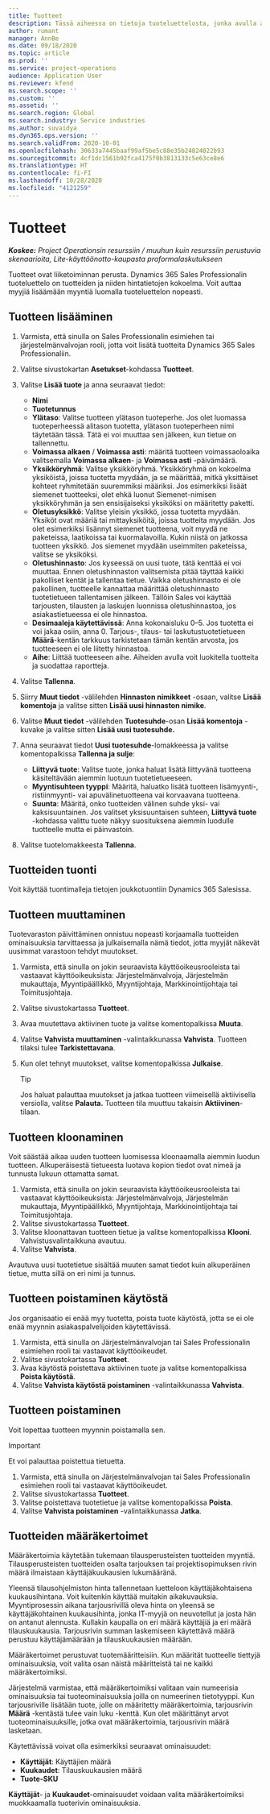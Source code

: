 ```yaml
---
title: Tuotteet
description: Tässä aiheessa on tietoja tuoteluettelosta, jonka avulla annetaan tietoja asiakkaille organisaation tuotteista ja hinnoittelusta.
author: rumant
manager: AnnBe
ms.date: 09/18/2020
ms.topic: article
ms.prod: ''
ms.service: project-operations
audience: Application User
ms.reviewer: kfend
ms.search.scope: ''
ms.custom: ''
ms.assetid: ''
ms.search.region: Global
ms.search.industry: Service industries
ms.author: suvaidya
ms.dyn365.ops.version: ''
ms.search.validFrom: 2020-10-01
ms.openlocfilehash: 30633a7445baaf99af5be5c88e35b24824022b93
ms.sourcegitcommit: 4cf1dc1561b92fca4175f0b3813133c5e63ce8e6
ms.translationtype: HT
ms.contentlocale: fi-FI
ms.lasthandoff: 10/28/2020
ms.locfileid: "4121259"
---
```

# <a name="products"></a>Tuotteet

_**Koskee:** Project Operationsin resurssiin / muuhun kuin resurssiin perustuvia skenaarioita, Lite-käyttöönotto-kaupasta proformalaskutukseen_

Tuotteet ovat liiketoiminnan perusta. Dynamics 365 Sales Professionalin tuoteluettelo on tuotteiden ja niiden hintatietojen kokoelma. Voit auttaa myyjiä lisäämään myyntiä luomalla tuoteluettelon nopeasti.

## <a name="add-a-product"></a>Tuotteen lisääminen

1.  Varmista, että sinulla on Sales Professionalin esimiehen tai järjestelmänvalvojan rooli, jotta voit lisätä tuotteita Dynamics 365 Sales Professionaliin.
2.  Valitse sivustokartan **Asetukset**-kohdassa **Tuotteet**.
3.  Valitse **Lisää tuote** ja anna seuraavat tiedot:

    -  **Nimi**
    -  **Tuotetunnus**
    -  **Ylätaso**: Valitse tuotteen ylätason tuoteperhe. Jos olet luomassa tuoteperheessä alitason tuotetta, ylätason tuoteperheen nimi täytetään tässä. Tätä ei voi muuttaa sen jälkeen, kun tietue on tallennettu.
    -  **Voimassa alkaen** / **Voimassa asti**: määritä tuotteen voimassaoloaika valitsemalla **Voimassa alkaen**- ja **Voimassa asti** -päivämäärä.
    -  **Yksikköryhmä**: Valitse yksikköryhmä. Yksikköryhmä on kokoelma yksiköistä, joissa tuotetta myydään, ja se määrittää, mitkä yksittäiset kohteet ryhmitetään suuremmiksi määriksi. Jos esimerkiksi lisäät siemenet tuotteeksi, olet ehkä luonut Siemenet-nimisen yksikköryhmän ja sen ensisijaiseksi yksiköksi on määritetty paketti.
    -  **Oletusyksikkö**: Valitse yleisin yksikkö, jossa tuotetta myydään. Yksiköt ovat määriä tai mittayksiköitä, joissa tuotteita myydään. Jos olet esimerkiksi lisännyt siemenet tuotteena, voit myydä ne paketeissa, laatikoissa tai kuormalavoilla. Kukin niistä on jatkossa tuotteen yksikkö. Jos siemenet myydään useimmiten paketeissa, valitse se yksiköksi.
    -  **Oletushinnasto**: Jos kyseessä on uusi tuote, tätä kenttää ei voi muuttaa. Ennen oletushinnaston valitsemista pitää täyttää kaikki pakolliset kentät ja tallentaa tietue. Vaikka oletushinnasto ei ole pakollinen, tuotteelle kannattaa määrittää oletushinnasto tuotetietueen tallentamisen jälkeen. Tällöin Sales voi käyttää tarjousten, tilausten ja laskujen luonnissa oletushinnastoa, jos asiakastietueessa ei ole hinnastoa.
    -  **Desimaaleja käytettävissä**: Anna kokonaisluku 0–5. Jos tuotetta ei voi jakaa osiin, anna 0. Tarjous-, tilaus- tai laskutustuotetietueen **Määrä**-kentän tarkkuus tarkistetaan tämän kentän arvosta, jos tuotteeseen ei ole liitetty hinnastoa.
    -  **Aihe**: Liittää tuotteeseen aihe. Aiheiden avulla voit luokitella tuotteita ja suodattaa raportteja.

4.  Valitse **Tallenna**.
5.  Siirry **Muut tiedot** -välilehden **Hinnaston nimikkeet** -osaan, valitse **Lisää komentoja** ja valitse sitten **Lisää uusi hinnaston nimike**.
7.  Valitse **Muut tiedot** -välilehden **Tuotesuhde**-osan **Lisää komentoja** -kuvake ja valitse sitten **Lisää uusi tuotesuhde.**
8.  Anna seuraavat tiedot **Uusi tuotesuhde**-lomakkeessa ja valitse komentopalkissa **Tallenna ja sulje**:

    -   **Liittyvä tuote**: Valitse tuote, jonka haluat lisätä liittyvänä tuotteena käsiteltävään aiemmin luotuun tuotetietueeseen.
    -   **Myyntisuhteen tyyppi**: Määritä, haluatko lisätä tuotteen lisämyynti-, ristiinmyynti- vai apuvälinetuotteena vai korvaavana tuotteena.
    -   **Suunta**: Määritä, onko tuotteiden välinen suhde yksi- vai kaksisuuntainen. Jos valitset yksisuuntaisen suhteen, **Liittyvä tuote** -kohdassa valittu tuote näkyy suosituksena aiemmin luodulle tuotteelle mutta ei päinvastoin.

9.  Valitse tuotelomakkeesta **Tallenna**.

## <a name="import-products"></a>Tuotteiden tuonti

Voit käyttää tuontimalleja tietojen joukkotuontiin Dynamics 365 Salesissa.

## <a name="revise-a-product"></a>Tuotteen muuttaminen

Tuotevaraston päivittäminen onnistuu nopeasti korjaamalla tuotteiden ominaisuuksia tarvittaessa ja julkaisemalla nämä tiedot, jotta myyjät näkevät uusimmat varastoon tehdyt muutokset.

1.  Varmista, että sinulla on jokin seuraavista käyttöoikeusrooleista tai vastaavat käyttöoikeuksista: Järjestelmänvalvoja, Järjestelmän mukauttaja, Myyntipäällikkö, Myyntijohtaja, Markkinointijohtaja tai Toimitusjohtaja.
2.  Valitse sivustokartassa **Tuotteet**.
3.  Avaa muutettava aktiivinen tuote ja valitse komentopalkissa **Muuta**.
4.  Valitse **Vahvista muuttaminen** -valintaikkunassa **Vahvista**. Tuotteen tilaksi tulee **Tarkistettavana**.
5.  Kun olet tehnyt muutokset, valitse komentopalkissa **Julkaise**.

    > [!TIP]
    > Jos haluat palauttaa muutokset ja jatkaa tuotteen viimeisellä aktiivisella versiolla, valitse **Palauta.** Tuotteen tila muuttuu takaisin **Aktiivinen**-tilaan.

## <a name="clone-a-product"></a>Tuotteen kloonaminen 

Voit säästää aikaa uuden tuotteen luomisessa kloonaamalla aiemmin luodun tuotteen. Alkuperäisestä tietueesta luotava kopion tiedot ovat nimeä ja tunnusta lukuun ottamatta samat.

1.  Varmista, että sinulla on jokin seuraavista käyttöoikeusrooleista tai vastaavat käyttöoikeuksista: Järjestelmänvalvoja, Järjestelmän mukauttaja, Myyntipäällikkö, Myyntijohtaja, Markkinointijohtaja tai Toimitusjohtaja.
2.  Valitse sivustokartassa **Tuotteet**.
3.  Valitse kloonattavan tuotteen tietue ja valitse komentopalkissa **Klooni**. Vahvistusvalintaikkuna avautuu.
4.  Valitse **Vahvista**.

Avautuva uusi tuotetietue sisältää muuten samat tiedot kuin alkuperäinen tietue, mutta sillä on eri nimi ja tunnus.

## <a name="retire-a-product"></a>Tuotteen poistaminen käytöstä 

Jos organisaatio ei enää myy tuotetta, poista tuote käytöstä, jotta se ei ole enää myynnin asiakaspalvelijoiden käytettävissä.

1.  Varmista, että sinulla on Järjestelmänvalvojan tai Sales Professionalin esimiehen rooli tai vastaavat käyttöoikeudet.
2.  Valitse sivustokartassa **Tuotteet**.
3.  Avaa käytöstä poistettava aktiivinen tuote ja valitse komentopalkissa **Poista käytöstä**.
4.  Valitse **Vahvista käytöstä poistaminen** -valintaikkunassa **Vahvista**.


## <a name="delete-a-product"></a>Tuotteen poistaminen

Voit lopettaa tuotteen myynnin poistamalla sen.

> [!IMPORTANT]
> Et voi palauttaa poistettua tietuetta.

1.  Varmista, että sinulla on Järjestelmänvalvojan tai Sales Professionalin esimiehen rooli tai vastaavat käyttöoikeudet.
2.  Valitse sivustokartassa **Tuotteet**.
3.  Valitse poistettava tuotetietue ja valitse komentopalkissa **Poista**.
4.  Valitse **Vahvista poistaminen** -valintaikkunassa **Jatka**.
 
 ## <a name="quantity-factors-for-products"></a>Tuotteiden määräkertoimet

Määräkertoimia käytetään tukemaan tilausperusteisten tuotteiden myyntiä. Tilausperusteisten tuotteiden osalta tarjouksen tai projektisopimuksen rivin määrä ilmaistaan käyttäjäkuukausien lukumääränä.

Yleensä tilausohjelmiston hinta tallennetaan luetteloon käyttäjäkohtaisena kuukausihintana. Voit kuitenkin käyttää muitakin aikakuvauksia. Myyntiprosessin aikana tarjousrivillä oleva hinta on yleensä se käyttäjäkohtainen kuukausihinta, jonka IT-myyjä on neuvotellut ja josta hän on antanut alennusta. Kullakin kaupalla on eri määrä käyttäjiä ja eri määrä tilauskuukausia. Tarjousrivin summan laskemiseen käytettävä määrä perustuu käyttäjämäärään ja tilauskuukausien määrään.

Määräkertoimet perustuvat tuotemääritteisiin. Kun määrität tuotteelle tiettyjä ominaisuuksia, voit valita osan näistä määritteistä tai ne kaikki määräkertoimiksi.

Järjestelmä varmistaa, että määräkertoimiksi valitaan vain numeerisia ominaisuuksia tai tuoteominaisuuksia joilla on numeerinen tietotyyppi. Kun tarjousriville lisätään tuote, jolle on määritetty määräkertoimia, tarjousrivin **Määrä** -kentästä tulee vain luku -kenttä. Kun olet määrittänyt arvot tuoteominaisuuksille, jotka ovat määräkertoimia, tarjousrivin määrä lasketaan.

Käytettävissä voivat olla esimerkiksi seuraavat ominaisuudet: 

- **Käyttäjät**: Käyttäjien määrä 
- **Kuukaudet**: Tilauskuukausien määrä
- **Tuote-SKU** 

**Käyttäjät**- ja **Kuukaudet**-ominaisuudet voidaan valita määräkertoimiksi muokkaamalla tuoterivin ominaisuuksia. 
